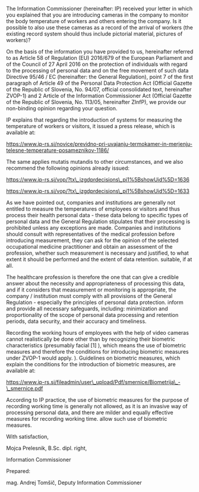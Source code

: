 The Information Commissioner (hereinafter: IP) received your letter in which you explained that you are introducing cameras in the company to monitor the body temperature of workers and others entering the company. Is it possible to also use these cameras as a record of the arrival of workers (the existing record system should thus include pictorial material, pictures of workers)?

 On the basis of the information you have provided to us, hereinafter referred to as Article 58 of Regulation (EU) 2016/679 of the European Parliament and of the Council of 27 April 2016 on the protection of individuals with regard to the processing of personal data and on the free movement of such data Directive 95/46 / EC (hereinafter: the General Regulation), point 7 of the first paragraph of Article 49 of the Personal Data Protection Act (Official Gazette of the Republic of Slovenia, No. 94/07, official consolidated text, hereinafter ZVOP-1) and 2 Article of the Information Commissioner Act (Official Gazette of the Republic of Slovenia, No. 113/05, hereinafter ZInfP), we provide our non-binding opinion regarding your question.

IP explains that regarding the introduction of systems for measuring the temperature of workers or visitors, it issued a press release, which is available at:

https://www.ip-rs.si/novice/previdno-pri-uvajanju-termokamer-in-merjenju-telesne-temperature-posameznikov-1186/

The same applies mutatis mutandis to other circumstances, and we also recommend the following opinions already issued:

https://www.ip-rs.si/vop/?tx\_jzgdprdecisions\_pi1%5BshowUid%5D=1636

https://www.ip-rs.si/vop/?tx\_jzgdprdecisions\_pi1%5BshowUid%5D=1633
 
As we have pointed out, companies and institutions are generally not entitled to measure the temperatures of employees or visitors and thus process their health personal data - these data belong to specific types of personal data and the General Regulation stipulates that their processing is prohibited unless any exceptions are made. Companies and institutions should consult with representatives of the medical profession before introducing measurement, they can ask for the opinion of the selected occupational medicine practitioner and obtain an assessment of the profession, whether such measurement is necessary and justified, to what extent it should be performed and the extent of data retention. suitable, if at all.

The healthcare profession is therefore the one that can give a credible answer about the necessity and appropriateness of processing this data, and if it considers that measurement or monitoring is appropriate, the company / institution must comply with all provisions of the General Regulation - especially the principles of personal data protection. inform and provide all necessary safeguards, including: minimization and proportionality of the scope of personal data processing and retention periods, data security, and their accuracy and timeliness.

Recording the working hours of employees with the help of video cameras cannot realistically be done other than by recognizing their biometric characteristics (presumably facial \[1\] ), which means the use of biometric measures and therefore the conditions for introducing biometric measures under ZVOP-1 would apply. ). Guidelines on biometric measures, which explain the conditions for the introduction of biometric measures, are available at:

https://www.ip-rs.si/fileadmin/user\_upload/Pdf/smernice/Biometrija\_-\_smernice.pdf

According to IP practice, the use of biometric measures for the purpose of recording working time is generally not allowed, as it is an invasive way of processing personal data, and there are milder and equally effective measures for recording working time. allow such use of biometric measures.

With satisfaction,

Mojca Prelesnik, B.Sc. dipl. right,

Information Commissioner

Prepared:                                                                                                                             

mag. Andrej Tomšič,
Deputy Information Commissioner
